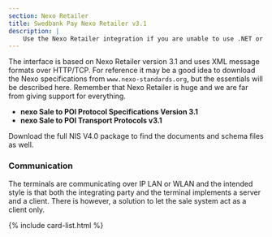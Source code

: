 ```yaml
---
section: Nexo Retailer
title: Swedbank Pay Nexo Retailer v3.1
description: |
    Use the Nexo Retailer integration if you are unable to use .NET or Java SDK. This interface requires a greater effort for both users and Swedbank Pay.
---
```

The interface is based on Nexo Retailer version 3.1 and uses XML message formats over HTTP/TCP.
For reference it may be a good idea to download the Nexo specifications from `www.nexo-standards.org`, but the essentials will be described here.
Remember that Nexo Retailer is huge and we are far from giving support for everything.

*   **nexo Sale to POI Protocol Specifications Version 3.1**
*   **nexo Sale to POI Transport Protocols v3.1**

Download the full NIS V4.0 package to find the documents and schema files as well.

### Communication

The terminals are communicating over IP LAN or WLAN and the intended style is
that both the integrating party and the terminal implements a server and a client.
There is however, a solution to let the sale system act as a client only.

{% include card-list.html %}
